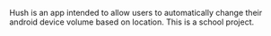 Hush is an app intended to allow users to automatically change their android device volume based on location.
This is a school project.
